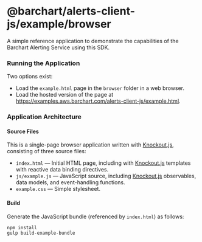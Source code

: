 # @barchart/alerts-client-js/example/browser

A simple reference application to demonstrate the capabilities of the Barchart Alerting Service using this SDK.

### Running the Application

Two options exist:

* Load the `example.html` page in the `browser` folder in a web browser.
* Load the hosted version of the page at https://examples.aws.barchart.com/alerts-client-js/example.html.

### Application Architecture

#### Source Files

This is a single-page browser application written with [Knockout.js](https://knockoutjs.com/), consisting of three source files:

* `index.html` — Initial HTML page, including with [Knockout.js](https://knockoutjs.com/) templates with reactive data binding directives.
* `js/example.js` — JavaScript source, including [Knockout.js](https://knockoutjs.com/) observables, data models, and event-handling functions.
* `example.css` — Simple stylesheet.

#### Build

Generate the JavaScript bundle (referenced by `index.html`) as follows:

```shell
npm install
gulp build-example-bundle
```
